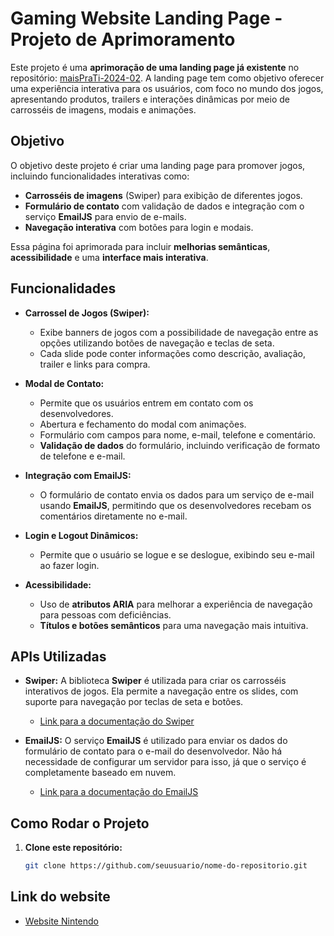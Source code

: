 # Gaming Website Landing Page - Projeto de Aprimoramento

Este projeto é uma **aprimoração de uma landing page já existente** no repositório: [maisPraTi-2024-02](https://github.com/jhyago/maisPraTi-2024-02/tree/main/2-html-css-js/6-landing-page). A landing page tem como objetivo oferecer uma experiência interativa para os usuários, com foco no mundo dos jogos, apresentando produtos, trailers e interações dinâmicas por meio de carrosséis de imagens, modais e animações.

## Objetivo

O objetivo deste projeto é criar uma landing page para promover jogos, incluindo funcionalidades interativas como:
- **Carrosséis de imagens** (Swiper) para exibição de diferentes jogos.
- **Formulário de contato** com validação de dados e integração com o serviço **EmailJS** para envio de e-mails.
- **Navegação interativa** com botões para login e modais.

Essa página foi aprimorada para incluir **melhorias semânticas**, **acessibilidade** e uma **interface mais interativa**.

## Funcionalidades

- **Carrossel de Jogos (Swiper):** 
  - Exibe banners de jogos com a possibilidade de navegação entre as opções utilizando botões de navegação e teclas de seta.
  - Cada slide pode conter informações como descrição, avaliação, trailer e links para compra.
  
- **Modal de Contato:**
  - Permite que os usuários entrem em contato com os desenvolvedores. 
  - Abertura e fechamento do modal com animações.
  - Formulário com campos para nome, e-mail, telefone e comentário.
  - **Validação de dados** do formulário, incluindo verificação de formato de telefone e e-mail.

- **Integração com EmailJS:**
  - O formulário de contato envia os dados para um serviço de e-mail usando **EmailJS**, permitindo que os desenvolvedores recebam os comentários diretamente no e-mail.

- **Login e Logout Dinâmicos:**
  - Permite que o usuário se logue e se deslogue, exibindo seu e-mail ao fazer login.
  
- **Acessibilidade:**
  - Uso de **atributos ARIA** para melhorar a experiência de navegação para pessoas com deficiências.
  - **Títulos e botões semânticos** para uma navegação mais intuitiva.

## APIs Utilizadas

- **Swiper:** 
  A biblioteca **Swiper** é utilizada para criar os carrosséis interativos de jogos. Ela permite a navegação entre os slides, com suporte para navegação por teclas de seta e botões.
  - [Link para a documentação do Swiper](https://swiperjs.com/)

- **EmailJS:** 
  O serviço **EmailJS** é utilizado para enviar os dados do formulário de contato para o e-mail do desenvolvedor. Não há necessidade de configurar um servidor para isso, já que o serviço é completamente baseado em nuvem.
  - [Link para a documentação do EmailJS](https://www.emailjs.com/docs/)

## Como Rodar o Projeto

1. **Clone este repositório:**
   ```bash
   git clone https://github.com/seuusuario/nome-do-repositorio.git

## Link do website

- [Website Nintendo](https://game-website-landing-page-improvement.netlify.app/)
